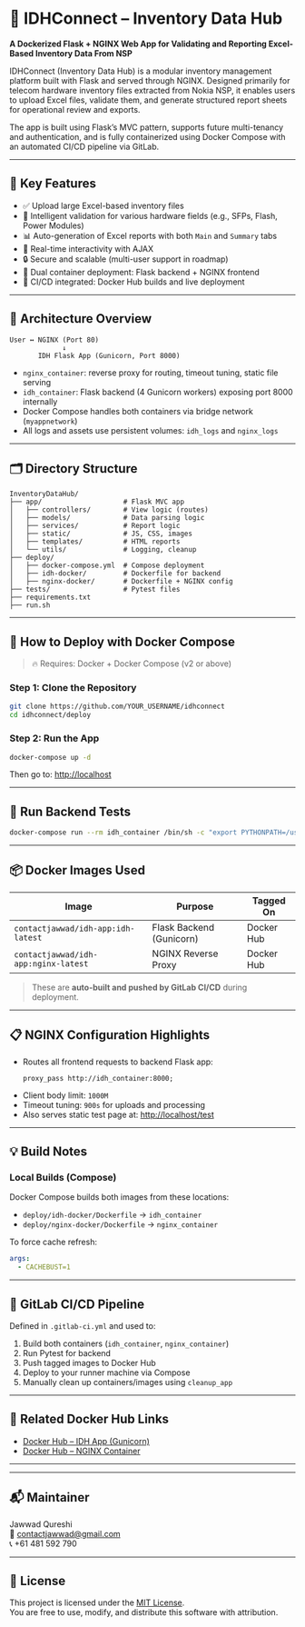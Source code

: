 
# 🧠 IDHConnect – Inventory Data Hub

**A Dockerized Flask + NGINX Web App for Validating and Reporting Excel-Based Inventory Data From NSP**

IDHConnect (Inventory Data Hub) is a modular inventory management platform built with Flask and served through NGINX. Designed primarily for telecom hardware inventory files extracted from Nokia NSP, it enables users to upload Excel files, validate them, and generate structured report sheets for operational review and exports.

The app is built using Flask’s MVC pattern, supports future multi-tenancy and authentication, and is fully containerized using Docker Compose with an automated CI/CD pipeline via GitLab.

---

## 🚀 Key Features

- ✅ Upload large Excel-based inventory files
- 🧠 Intelligent validation for various hardware fields (e.g., SFPs, Flash, Power Modules)
- 📊 Auto-generation of Excel reports with both `Main` and `Summary` tabs
- 🔄 Real-time interactivity with AJAX
- 🔒 Secure and scalable (multi-user support in roadmap)
- 🐳 Dual container deployment: Flask backend + NGINX frontend
- 🔁 CI/CD integrated: Docker Hub builds and live deployment

---

## 🧱 Architecture Overview

```
User ↔ NGINX (Port 80)
             ↓
       IDH Flask App (Gunicorn, Port 8000)
```

- `nginx_container`: reverse proxy for routing, timeout tuning, static file serving
- `idh_container`: Flask backend (4 Gunicorn workers) exposing port 8000 internally
- Docker Compose handles both containers via bridge network (`myappnetwork`)
- All logs and assets use persistent volumes: `idh_logs` and `nginx_logs`

---

## 🗂️ Directory Structure

```
InventoryDataHub/
├── app/                    # Flask MVC app
│   ├── controllers/        # View logic (routes)
│   ├── models/             # Data parsing logic
│   ├── services/           # Report logic
│   ├── static/             # JS, CSS, images
│   ├── templates/          # HTML reports
│   └── utils/              # Logging, cleanup
├── deploy/
│   ├── docker-compose.yml  # Compose deployment
│   ├── idh-docker/         # Dockerfile for backend
│   ├── nginx-docker/       # Dockerfile + NGINX config
├── tests/                  # Pytest files
├── requirements.txt
├── run.sh
```

---

## 🐳 How to Deploy with Docker Compose

> 🔥 Requires: Docker + Docker Compose (v2 or above)

### Step 1: Clone the Repository

```bash
git clone https://github.com/YOUR_USERNAME/idhconnect
cd idhconnect/deploy
```

### Step 2: Run the App

```bash
docker-compose up -d
```

Then go to: [http://localhost](http://localhost)

---

## 🧪 Run Backend Tests

```bash
docker-compose run --rm idh_container /bin/sh -c "export PYTHONPATH=/usr/src/app:\$PYTHONPATH && pytest tests/"
```

---

## 📦 Docker Images Used

| Image | Purpose | Tagged On |
|-------|---------|-----------|
| `contactjawwad/idh-app:idh-latest` | Flask Backend (Gunicorn) | Docker Hub |
| `contactjawwad/idh-app:nginx-latest` | NGINX Reverse Proxy | Docker Hub |

> These are **auto-built and pushed by GitLab CI/CD** during deployment.

---

## 📋 NGINX Configuration Highlights

- Routes all frontend requests to backend Flask app:
  ```nginx
  proxy_pass http://idh_container:8000;
  ```
- Client body limit: `1000M`
- Timeout tuning: `900s` for uploads and processing
- Also serves static test page at: [http://localhost/test](http://localhost/test)

---

## 💡 Build Notes

### Local Builds (Compose)

Docker Compose builds both images from these locations:
- `deploy/idh-docker/Dockerfile` → `idh_container`
- `deploy/nginx-docker/Dockerfile` → `nginx_container`

To force cache refresh:
```yaml
args:
  - CACHEBUST=1
```

---

## 🔄 GitLab CI/CD Pipeline

Defined in `.gitlab-ci.yml` and used to:
1. Build both containers (`idh_container`, `nginx_container`)
2. Run Pytest for backend
3. Push tagged images to Docker Hub
4. Deploy to your runner machine via Compose
5. Manually clean up containers/images using `cleanup_app`

---

## 🔗 Related Docker Hub Links

- [Docker Hub – IDH App (Gunicorn)](https://hub.docker.com/r/contactjawwad/idh-app/tags?page=1&name=idh)
- [Docker Hub – NGINX Container](https://hub.docker.com/r/contactjawwad/idh-app/tags?page=1&name=nginx)

---

---

## 📬 Maintainer

Jawwad Qureshi  
📧 contactjawwad@gmail.com  
📞 +61 481 592 790  

---

## 📜 License

This project is licensed under the [MIT License](LICENSE).  
You are free to use, modify, and distribute this software with attribution.

